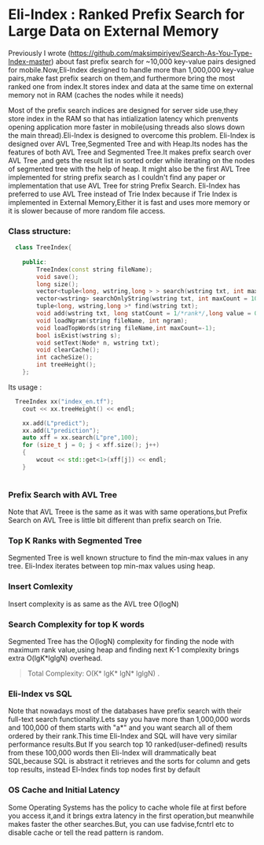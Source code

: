 # Eli-Index : Ranked Prefix Search for Large Data on External Memory
Previously I wrote (https://github.com/maksimpiriyev/Search-As-You-Type-Index-master) about fast prefix search for ~10,000 key-value pairs designed for mobile.Now,Eli-Index designed to handle more than 1,000,000 key-value pairs,make fast prefix search on them,and furthermore bring the most ranked one from index.It stores index and data at the same time on external memory not in RAM (caches the nodes while it needs)


Most of the prefix search indices are designed for server side use,they store index in the RAM so that has intialization latency which prenvents opening application more faster in mobile(using threads also slows down the main thread).Eli-Index is designed to overcome this problem.
Eli-Index is designed over AVL Tree,Segmented Tree and with Heap.Its nodes has the features of both AVL Tree and Segmented Tree.It makes prefix search over AVL Tree ,and gets the result list in sorted order while iterating on the nodes of segmented tree with the help of heap.  It might also be the first AVL Tree implemented for string prefix search as I couldn't find any paper or implementation that use AVL Tree for string Prefix Search. Eli-Index has preferred to use AVL Tree instead of Trie Index because if Trie Index is implemented in External Memory,Either it is fast and uses more memory or it is slower because of more random file access.

### Class structure:
```c++
  class TreeIndex{
	
	public:
		TreeIndex(const string fileName);
		void save();
		long size();
		vector<tuple<long, wstring,long > > search(wstring txt, int maxCount = 100);
		vector<wstring> searchOnlyString(wstring txt, int maxCount = 100);
		tuple<long, wstring,long >* find(wstring txt);
		void add(wstring txt, long statCount = 1/*rank*/,long value = 0);
		void loadNgram(string fileName, int ngram);
		void loadTopWords(string fileName,int maxCount=-1);
		bool isExist(wstring s);
		void setText(Node* n, wstring txt);
		void clearCache();
		int cacheSize();
		int treeHeight();
	};
```
Its usage :
```c++
  TreeIndex xx("index_en.tf");
	cout << xx.treeHeight() << endl;

	xx.add(L"predict");
	xx.add(L"prediction");
	auto xff = xx.search(L"pre",100);
	for (size_t j = 0; j < xff.size(); j++)
	{
		wcout << std::get<1>(xff[j]) << endl;
	}
	
```

### Prefix Search with AVL Tree
Note that AVL Treee is the same as it was with same operations,but Prefix Search on AVL Tree is little bit different than prefix search on Trie.


### Top K Ranks with Segmented Tree
Segmented Tree is well known structure to find the min-max values in any tree. Eli-Index iterates between top min-max values using heap.

### Insert Comlexity
Insert complexity is as same as the AVL tree O(logN)

### Search Complexity for top K words
Segmented Tree has the O(logN) complexity for finding the node with maximum rank value,using heap and finding next K-1 complexity brings extra O(lgK*lglgN) overhead.
> Total Complexity: O(K* lgK* lgN* lglgN) .


### Eli-Index vs SQL
Note that nowadays most of the databases have prefix search with their full-text search functionality.Lets say you have more than 1,000,000 words and 100,000 of them starts with "a*" and you want search all of them ordered by their rank.This time Eli-Index and SQL will have very similar performance results.But If you search top 10 ranked(user-defined) results from these 100,000 words then Eli-Index will drammatically beat SQL,because SQL is abstract it retrieves and the sorts for column and gets top results, instead El-Index finds top nodes first by default

### OS Cache and Initial Latency
Some  Operating Systems has the policy to cache whole file at first before you access it,and it brings extra latency in the first operation,but meanwhile makes faster the other searches.But, you can use fadvise,fcntrl etc to disable cache or tell the read pattern is random.
